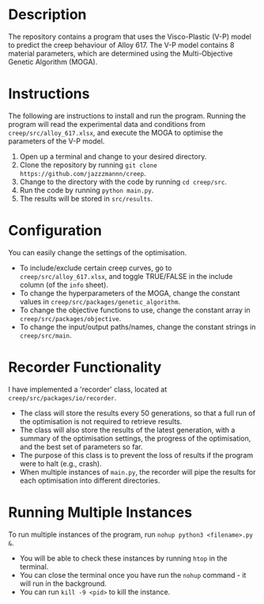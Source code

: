 # Description

The repository contains a program that uses the Visco-Plastic (V-P) model to predict the creep behaviour of Alloy 617. The V-P model contains 8 material parameters, which are determined using the Multi-Objective Genetic Algorithm (MOGA).

# Instructions

The following are instructions to install and run the program. Running the program will read the experimental data and conditions from `creep/src/alloy_617.xlsx`, and execute the MOGA to optimise the parameters of the V-P model.

1) Open up a terminal and change to your desired directory.
2) Clone the repository by running `git clone https://github.com/jazzzmannn/creep`.
3) Change to the directory with the code by running `cd creep/src`.
4) Run the code by running `python main.py`.
5) The results will be stored in `src/results`.

# Configuration

You can easily change the settings of the optimisation.

* To include/exclude certain creep curves, go to `creep/src/alloy_617.xlsx`, and toggle TRUE/FALSE in the include column (of the `info` sheet).
* To change the hyperparameters of the MOGA, change the constant values in `creep/src/packages/genetic_algorithm`.
* To change the objective functions to use, change the constant array in `creep/src/packages/objective`.
* To change the input/output paths/names, change the constant strings in `creep/src/main`.

# Recorder Functionality

I have implemented a 'recorder' class, located at `creep/src/packages/io/recorder`.

* The class will store the results every 50 generations, so that a full run of the optimisation is not required to retrieve results.
* The class will also store the results of the latest generation, with a summary of the optimisation settings, the progress of the optimisation, and the best set of parameters so far.
* The purpose of this class is to prevent the loss of results if the program were to halt (e.g., crash).
* When multiple instances of `main.py`, the recorder will pipe the results for each optimisation into different directories.

# Running Multiple Instances

To run multiple instances of the program, run `nohup python3 <filename>.py &`.

* You will be able to check these instances by running `htop` in the terminal.
* You can close the terminal once you have run the `nohup` command - it will run in the background.
* You can run `kill -9 <pid>` to kill the instance.
